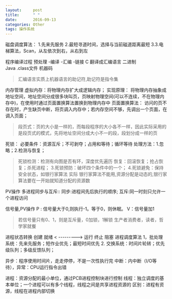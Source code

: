 ```yaml
---
layout:     post
title:      " "
date:       2016-09-13 
categories: Other
tags: 操作系统
---
```


磁盘调度算法：
1.先来先服务 
2.最短寻道时间，选择与当前磁道距离最短 
3.3.电梯算法，Scan，从左依次到右，从右到左

程序编译过程
   预处理           -编译             -汇编                   -链接
C                  翻译成汇编语言    二进制      
Java           .class文件         机器码

>汇编语言实质上机器语言的助记符,助记符是指令集

内存管理
虚拟内存：将物理内存扩大成逻辑内存；
实现原理：
将物理内存抽象成地址空间，地址空间分成很多块叫页，页映射物理空间(可以不连续，不在物理内存中)，在使用时通过页面置换算法置换到物理内存中
页面置换算法：
访问的页不存在时，产生缺页中断，将页调入内存中；若内存空间不够，先调出一个页面，在调入页面；
> 段页式：页的大小是一样的，而每段程序的大小各不一样，因此实际采用的是段页式的模式，先将地址空间分成大小不一的段，段划分成一样的页

死锁：
必要条件：资源互斥；不可剥夺；占用和等待；循环等待
处理方法：1.忽略；2.检测与恢复；
>死锁检测：检测有向图是否有环，深度优先遍历
>恢复：回滚恢复；抢占恢复；杀死进程；
3.死锁预防：破坏四个条件中的一个；
4.死锁避免：保持安全状态，如银行家算法
>实际 银行家算法不能用,资源分配是动态的,银行家算法要在一开始就知道分配的资源数

PV操作
多进程同步与互斥::
同步:进程间先后执行的顺序;  互斥:同一时刻只允许一个进程访问

信号量,PV操作
P : 信号量大于0,则执行-1。等于0，则休眠。
V：信号量加1

> 若信号量只有0、1，则是互斥量，0加锁，1解锁
> 生产者消费者，读者，哲学家就餐
> 

进程状态转换
  创建                就绪       < --------->        运行                  终止
                  阻塞
进程调度算法
1，批处理系统：先来先服务；短作业优先；最短时间优先
2. 交换系统：时间片轮转；优先级队列；多级反馈队列；

异步：程序使用时间片，走走停停，不是一次性执行完
中断：内中断（I/O等待），异常：CPU运行指令出错

进程：资源分配的最小单位，通过PCB进程控制块进行控制
线程：独立调度的基本单位；一个进程可以有多个线程，线程之间是共享进程资源的
区别：进程有资源，线程在进程内部切换

